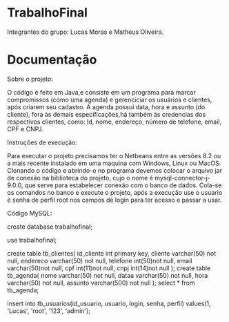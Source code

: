 # TrabalhoFinal
Integrantes do grupo: Lucas Moras e Matheus Oliveira.

# Documentação
Sobre o projeto:

O código é feito em Java,e consiste em um programa para marcar compromissos (como uma agenda) e gerenciciar os usuários e clientes, após criarem seu cadastro. A agenda possui data, hora e assunto (do cliente), fora às demais especificações,há também às credencias dos respectivos clientes, como: Id, nome, endereço, número de telefone, email, CPF e CNPJ.

Instruções de execução: 

Para executar o projeto precisamos ter o Netbeans entre as versões 8.2 ou a mais recente instalado em uma maquina com Windows, Linux ou MacOS. Clonando o código e abrindo-o no programa devemos colocar o arquivo jar de conexão na biblioteca do projeto, cujo o nome é mysql-connector-j-9.0.0, que serve para estabelecer conexão com o banco de dados. Cola-se os comandos no banco e execute o projeto, após a execução use o usuario e senha de perfil root nos campos de login para ter acesso e passar a usar.

Código MySQL:

create database trabalhofinal;

use trabalhofinal;

create table tb_clientes(
id_cliente int primary key,
cliente varchar(50) not null,
endereco varchar(50) not null,
telefone int(50)not null,
email varchar(50)not null,
cpf int(11)not null,
cnpj int(14)not null
);
create table tb_agenda(
nome varchar(50) not null,
dataa varchar(50) not null,
hora varchar(50) not null,
assunto varchar(500) not null
);
select * from tb_agenda;

insert into tb_usuarios(id_usuario, usuario, login, senha, perfil)
values(1, 'Lucas', 'root', '123', 'admin');
